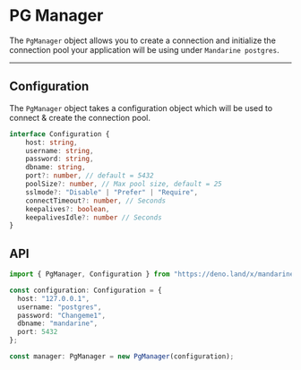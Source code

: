 # PG Manager
The `PgManager` object allows you to create a connection and initialize the connection pool your application will be using under `Mandarine postgres`.

-------

## Configuration
The `PgManager` object takes a configuration object which will be used to connect & create the connection pool.

```typescript
interface Configuration {
    host: string,
    username: string,
    password: string,
    dbname: string,
    port?: number, // default = 5432
    poolSize?: number, // Max pool size, default = 25
    sslmode?: "Disable" | "Prefer" | "Require",
    connectTimeout?: number, // Seconds
    keepalives?: boolean,
    keepalivesIdle?: number // Seconds
}
```

## API

```typescript
import { PgManager, Configuration } from "https://deno.land/x/mandarine_postgres@v2.2.1/ts-src/mod.ts";

const configuration: Configuration = {
  host: "127.0.0.1",
  username: "postgres",
  password: "Changeme1",
  dbname: "mandarine",
  port: 5432
};

const manager: PgManager = new PgManager(configuration);
```
